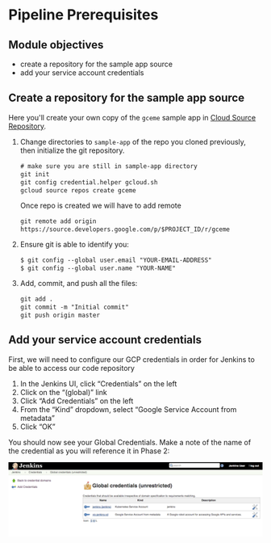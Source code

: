 Pipeline Prerequisites
=================

Module objectives
-----------------

- create a repository for the sample app source
- add your service account credentials

Create a repository for the sample app source
----------------------------------------------

Here you'll create your own copy of the `gceme` sample app in [Cloud Source Repository](https://cloud.google.com/source-repositories/docs/).

1. Change directories to `sample-app` of the repo you cloned previously, then initialize the git repository.

    ```shell
    # make sure you are still in sample-app directory
    git init
    git config credential.helper gcloud.sh
    gcloud source repos create gceme
    ```

    Once repo is created we will have to add remote
    ```
    git remote add origin https://source.developers.google.com/p/$PROJECT_ID/r/gceme
    ```

1. Ensure git is able to identify you:

    ```
    $ git config --global user.email "YOUR-EMAIL-ADDRESS"
    $ git config --global user.name "YOUR-NAME"
    ```

1. Add, commit, and push all the files:

    ```
    git add .
    git commit -m "Initial commit"
    git push origin master
    ```

Add your service account credentials
------------------------------------

First, we will need to configure our GCP credentials in order for Jenkins to be able to access our code repository

1. In the Jenkins UI, click “Credentials” on the left
1. Click on the “(global)” link
1. Click “Add Credentials” on the left
1. From the “Kind” dropdown, select “Google Service Account from metadata”
1. Click “OK”

You should now see your Global Credentials. Make a note of the name of the credential as you will reference it in Phase 2:

![](docs/img/jenkins-credentials.png)
